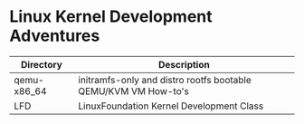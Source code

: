 # Linux Kernel Development Adventures

Directory    | Description
------------ | -------------
qemu-x86_64  | initramfs-only and distro rootfs bootable QEMU/KVM VM How-to's
LFD          | LinuxFoundation Kernel Development Class

